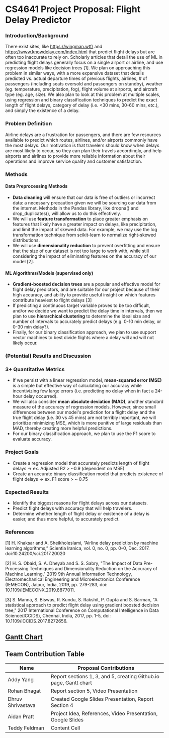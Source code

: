 # CS4641 Project Proposal: Flight Delay Predictor

### Introduction/Background
There exist sites, like https://wingman.wtf/ and https://www.knowdelay.com/index.html that predict flight delays but are often too inaccurate to rely on. Scholarly articles that detail the use of ML in predicting flight delays generally focus on a single airport or airline, and use regression models like decision trees \[1\]. 
We plan on approaching this problem in similar ways, with a more expansive dataset that details predicted vs. actual departure times of previous flights, airlines, # of passengers (including seats oversold and passengers on standby), weather (eg. temperature, precipitation, fog), flight volume at airports, and aircraft type (eg. age, size). We also plan to look at this problem at multiple scales, using regression and binary classification techniques to predict the exact length of flight delays, category of delay (i.e. <30 mins, 30-60 mins, etc.), and simply the existence of a delay.

### Problem Definition
Airline delays are a frustration for passengers, and there are few resources available to predict which routes, airlines, and/or airports commonly have the most delays. Our motivation is that travelers should know when delays are most likely to occur, so they can plan their travels accordingly, and help airports and airlines to provide more reliable information about their operations and improve service quality and customer satisfaction.

### Methods
#### Data Preprocessing Methods
+ **Data cleaning** will ensure that our data is free of outliers or incorrect data: a necessary precaution given we will be sourcing our data from the internet. Methods in the Pandas library, like dropna() and drop_duplicates(), will allow us to do this effectively.
+ We will use **feature transformation** to place greater emphasis on features that likely have a greater impact on delays, like precipitation, and limit the impact of skewed data. For example, we may use the log transformation technique from scikit-learn to normalize right-skewed distributions.
+ We will use **dimensionality reduction** to prevent overfitting and ensure that the size of our dataset is not too large to work with, while still considering the impact of eliminating features on the accuracy of our model \[2\].

#### ML Algorithms/Models (supervised only)
+ **Gradient-boosted decision trees** are a popular and effective model for flight delay predictors, and are suitable for our project because of their high accuracy, and ability to provide useful insight on which features contribute heaviest to flight delays \[3\]
+ If predicting a continuous target variable proves to be too difficult, and/or we decide we want to predict the delay time in intervals, then we plan to use **hierarchical clustering** to determine the ideal size and number of intervals to accurately predict delays (e.g. 0-10 min delay, or 0-30 min delay?).
+ Finally, for our binary classification approach, we plan to use support vector machines to best divide flights where a delay will and will not likely occur.

### (Potential) Results and Discussion
### 3+ Quantitative Metrics
+ If we persist with a linear regression model, **mean-squared error (MSE)** is a simple but effective way of calculating our accuracy while incentivizing few large errors (i.e. predicting no delay when in fact a 24-hour delay occurred).
+ We will also consider **mean absolute deviation (MAD)**, another standard measure of the accuracy of regression models. However, since small differences between our model's prediction for a flight delay and the true flight delay (i.e. 30 vs 45 mins) are not terribly important, we will prioritize minimizing MSE, which is more punitive of large residuals than MAD, thereby creating more helpful predictions.
+ For our binary classification approach, we plan to use the F1 score to evaluate accuracy.
### Project Goals
+ Create a regression model that accurately predicts length of flight delays -> ex. Adjusted R2 > ~0.9 (dependent on MSE)
+ Create an accurate binary classification model that predicts existence of flight delays -> ex. F1 score > ~ 0.75

### Expected Results
+ Identify the biggest reasons for flight delays across our datasets.
+ Predict flight delays with accuracy that will help travelers.
+ Determine whether length of flight delay or existence of a delay is easier, and thus more helpful, to accurately predict.

### References
\[1\] H. Khaksar and A. Sheikholeslami, “Airline delay prediction by machine learning algorithms,” Scientia Iranica, vol. 0, no. 0, pp. 0–0, Dec. 2017. doi:10.24200/sci.2017.20020 

\[2\] H. S. Obaid, S. A. Dheyab and S. S. Sabry, "The Impact of Data Pre-Processing Techniques and Dimensionality Reduction on the Accuracy of Machine Learning," 2019 9th Annual Information Technology, Electromechanical Engineering and Microelectronics Conference (IEMECON), Jaipur, India, 2019, pp. 279-283, doi: 10.1109/IEMECONX.2019.8877011.

\[3\] S. Manna, S. Biswas, R. Kundu, S. Rakshit, P. Gupta and S. Barman, "A statistical approach to predict flight delay using gradient boosted decision tree," 2017 International Conference on Computational Intelligence in Data Science(ICCIDS), Chennai, India, 2017, pp. 1-5, doi: 10.1109/ICCIDS.2017.8272656.

## [Gantt Chart](https://docs.google.com/spreadsheets/d/1DOtCJ0PgNM5uBerABgMfCDr11GxqrQK8Jsl495TC0UA/edit?usp=sharing)

## Team Contribution Table
| Name  | Proposal Contributions |
| ------------- | ------------- |
| Addy Yang  | Report sections 1, 3, and 5, creating Github.io page, Gantt chart  |
| Rohan Bhagat  | Report section 5, Video Presentation  |
| Dhruv Shrivastava  | Created Google Slides Presentation, Report Section 4  |
| Aidan Pratt  | Project Idea, References, Video Presentation, Google Slides  |
| Teddy Feldman  | Content Cell  |
